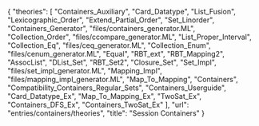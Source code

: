 {
    "theories": [
        "Containers_Auxiliary",
        "Card_Datatype",
        "List_Fusion",
        "Lexicographic_Order",
        "Extend_Partial_Order",
        "Set_Linorder",
        "Containers_Generator",
        "files/containers_generator.ML",
        "Collection_Order",
        "files/ccompare_generator.ML",
        "List_Proper_Interval",
        "Collection_Eq",
        "files/ceq_generator.ML",
        "Collection_Enum",
        "files/cenum_generator.ML",
        "Equal",
        "RBT_ext",
        "RBT_Mapping2",
        "AssocList",
        "DList_Set",
        "RBT_Set2",
        "Closure_Set",
        "Set_Impl",
        "files/set_impl_generator.ML",
        "Mapping_Impl",
        "files/mapping_impl_generator.ML",
        "Map_To_Mapping",
        "Containers",
        "Compatibility_Containers_Regular_Sets",
        "Containers_Userguide",
        "Card_Datatype_Ex",
        "Map_To_Mapping_Ex",
        "TwoSat_Ex",
        "Containers_DFS_Ex",
        "Containers_TwoSat_Ex"
    ],
    "url": "entries/containers/theories",
    "title": "Session Containers"
}